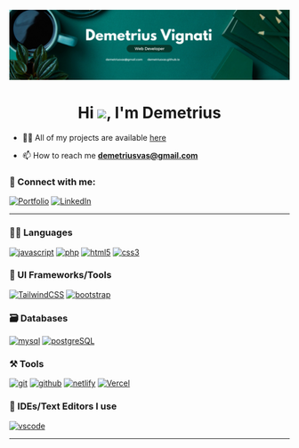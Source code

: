 [![demetriusvas.github.io](https://github.com/demetriusvas/demetriusvas/blob/main/assets/img/Banner%20-%20Demetrius%20Vignati%20-%204.png)](https://demetriusvas.github.io)

<h1 align="center">Hi <a href="https://demetriusvas.github.io"><img src="https://raw.githubusercontent.com/MartinHeinz/MartinHeinz/master/wave.gif" width="30"></a>, I'm Demetrius</h1>

- 👨‍💻 All of my projects are available [here](https://demetriusvas.github.io)

- 📫 How to reach me **demetriusvas@gmail.com**

### 🤝 Connect with me:

[![Portfolio](https://img.shields.io/badge/Portfolio-000000?style=for-the-badge&logo=Portfolio&logoColor=white)](https://demetriusvas.github.io)
[![LinkedIn](https://img.shields.io/badge/LinkedIn-0077B5?style=for-the-badge&logo=linkedin&logoColor=white)](https://www.linkedin.com/in/demetriusvignati)

---

### 🧑‍💻 Languages

[![javascript](https://img.shields.io/badge/JavaScript-323330?style=for-the-badge&logo=javascript&logoColor=F7DF1E)](https://demetriusvas.github.io)
[![php](https://img.shields.io/badge/PHP-777BB4?style=for-the-badge&logo=php&logoColor=white)](https://demetriusvas.github.io)
[![html5](https://img.shields.io/badge/HTML5-E34F26?style=for-the-badge&logo=html5&logoColor=white)](https://demetriusvas.github.io)
[![css3](https://img.shields.io/badge/CSS3-1572B6?style=for-the-badge&logo=css3&logoColor=white)](https://demetriusvas.github.io)

### 💅 UI Frameworks/Tools

[![TailwindCSS](https://img.shields.io/badge/Tailwind_CSS-38B2AC?style=for-the-badge&logo=tailwind-css&logoColor=white)](https://demetriusvas.github.io)
[![bootstrap](https://img.shields.io/badge/Bootstrap-563D7C?style=for-the-badge&logo=bootstrap&logoColor=white)](https://demetriusvas.github.io)

### 🗃️ Databases

[![mysql](https://img.shields.io/badge/MySQL-005C84?style=for-the-badge&logo=mysql&logoColor=white)](https://demetriusvas.github.io)
[![postgreSQL](	https://img.shields.io/badge/PostgreSQL-316192?style=for-the-badge&logo=postgresql&logoColor=white)](https://demetriusvas.github.io)

### ⚒️ Tools

[![git](https://img.shields.io/badge/GIT-E44C30?style=for-the-badge&logo=git&logoColor=white)](https://demetriusvas.github.io)
[![github](https://img.shields.io/badge/GitHub-100000?style=for-the-badge&logo=github&logoColor=white)](https://demetriusvas.github.io)
[![netlify](https://img.shields.io/badge/Netlify-00C7B7?style=for-the-badge&logo=netlify&logoColor=white)](https://demetriusvas.github.io)
[![Vercel](https://img.shields.io/badge/vercel-%23000000.svg?style=for-the-badge&logo=vercel&logoColor=white)](https://demetriusvas.github.io)

### 🧠 IDEs/Text Editors I use

[![vscode](https://img.shields.io/badge/Visual_Studio_Code-0078D4?style=for-the-badge&logo=visual%20studio%20code&logoColor=white)](https://demetriusvas.github.io)

---